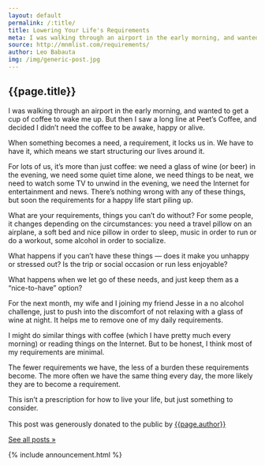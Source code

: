 ```yaml
---
layout: default
permalink: /:title/
title: Lowering Your Life's Requirements
meta: I was walking through an airport in the early morning, and wanted to get a cup of coffee to wake me up. But then I saw a long line at Peet’s Coffee, and decided I didn’t need the coffee to be awake, happy or alive.
source: http://mnmlist.com/requirements/
author: Leo Babauta
img: /img/generic-post.jpg
---
```


<h2>{{page.title}}</h2>

<p class="intro">I was walking through an airport in the early morning, and wanted to get a cup of coffee to wake me up. But then I saw a long line at Peet’s Coffee, and decided I didn’t need the coffee to be awake, happy or alive.</p>

When something becomes a need, a requirement, it locks us in. We have to have it, which means we start structuring our lives around it.

For lots of us, it’s more than just coffee: we need a glass of wine (or beer) in the evening, we need some quiet time alone, we need things to be neat, we need to watch some TV to unwind in the evening, we need the Internet for entertainment and news. There’s nothing wrong with any of these things, but soon the requirements for a happy life start piling up.

What are your requirements, things you can’t do without? For some people, it changes depending on the circumstances: you need a travel pillow on an airplane, a soft bed and nice pillow in order to sleep, music in order to run or do a workout, some alcohol in order to socialize.

What happens if you can’t have these things — does it make you unhappy or stressed out? Is the trip or social occasion or run less enjoyable?

What happens when <span class="bolder">we let go of these needs</span>, and just keep them as a “nice-to-have” option?

For the next month, my wife and I joining my friend Jesse in a no alcohol challenge, just to push into the discomfort of not relaxing with a glass of wine at night. It helps me to remove one of my daily requirements.

I might do similar things with coffee (which I have pretty much every morning) or reading things on the Internet. But to be honest, I think most of my requirements are minimal.

The fewer requirements we have, the less of a burden these requirements become. The more often we have the same thing every day, the more likely they are to become a requirement.

This isn’t a prescription for how to live your life, but just something to consider.

<div class="attribution">
  <p>This post was generously donated to the public by <a href="{{page.source}}" target="_blank">{{page.author}}</a><img src="{{site.baseurl}}/assets/img/external-icon.png" width="16px"/></p>
</div> <!-- .attribution -->


<a class="all-posts" href="{{site.baseurl}}/archive">See all posts &raquo;</a>

{% include announcement.html %} 